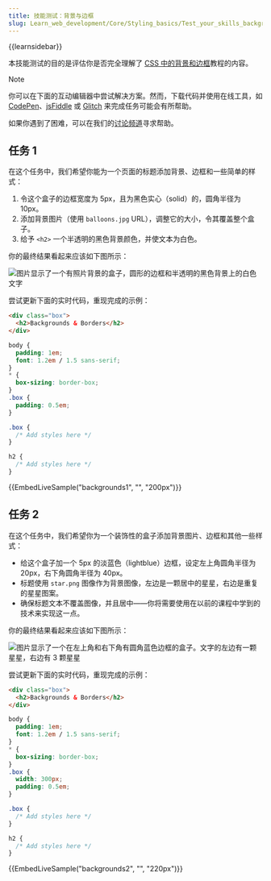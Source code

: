 ```yaml
---
title: 技能测试：背景与边框
slug: Learn_web_development/Core/Styling_basics/Test_your_skills_backgrounds_and_borders
---
```


{{learnsidebar}}

本技能测试的目的是评估你是否完全理解了 [CSS 中的背景和边框](/zh-CN/docs/Learn_web_development/Core/Styling_basics/Backgrounds_and_borders)教程的内容。

> [!NOTE]
> 你可以在下面的互动编辑器中尝试解决方案。然而，下载代码并使用在线工具，如 [CodePen](https://codepen.io/)、[jsFiddle](https://jsfiddle.net/) 或 [Glitch](https://glitch.com/) 来完成任务可能会有所帮助。
>
> 如果你遇到了困难，可以在我们的[讨论频道](/zh-CN/docs/MDN/Community/Communication_channels)寻求帮助。

## 任务 1

在这个任务中，我们希望你能为一个页面的标题添加背景、边框和一些简单的样式：

1. 令这个盒子的边框宽度为 5px，且为黑色实心（solid）的，圆角半径为 10px。
2. 添加背景图片（使用 `balloons.jpg` URL），调整它的大小，令其覆盖整个盒子。
3. 给予 `<h2>` 一个半透明的黑色背景颜色，并使文本为白色。

你的最终结果看起来应该如下图所示：

![图片显示了一个有照片背景的盒子，圆形的边框和半透明的黑色背景上的白色文字](backgrounds-task1.png)

尝试更新下面的实时代码，重现完成的示例：

```html live-sample___backgrounds1
<div class="box">
  <h2>Backgrounds & Borders</h2>
</div>
```

```css hidden live-sample___backgrounds1
body {
  padding: 1em;
  font: 1.2em / 1.5 sans-serif;
}
* {
  box-sizing: border-box;
}
.box {
  padding: 0.5em;
}
```

```css live-sample___backgrounds1
.box {
  /* Add styles here */
}

h2 {
  /* Add styles here */
}
```

{{EmbedLiveSample("backgrounds1", "", "200px")}}

## 任务 2

在这个任务中，我们希望你为一个装饰性的盒子添加背景图片、边框和其他一些样式：

- 给这个盒子加一个 5px 的淡蓝色（lightblue）边框，设定左上角圆角半径为 20px，右下角圆角半径为 40px。
- 标题使用 `star.png` 图像作为背景图像，左边是一颗居中的星星，右边是重复的星星图案。
- 确保标题文本不覆盖图像，并且居中——你将需要使用在以前的课程中学到的技术来实现这一点。

你的最终结果看起来应该如下图所示：

![图片显示了一个在左上角和右下角有圆角蓝色边框的盒子。文字的左边有一颗星星，右边有 3 颗星星](backgrounds-task2.png)

尝试更新下面的实时代码，重现完成的示例：

```html live-sample___backgrounds2
<div class="box">
  <h2>Backgrounds & Borders</h2>
</div>
```

```css hidden live-sample___backgrounds2
body {
  padding: 1em;
  font: 1.2em / 1.5 sans-serif;
}
* {
  box-sizing: border-box;
}
.box {
  width: 300px;
  padding: 0.5em;
}
```

```css live-sample___backgrounds2
.box {
  /* Add styles here */
}

h2 {
  /* Add styles here */
}
```

{{EmbedLiveSample("backgrounds2", "", "220px")}}

